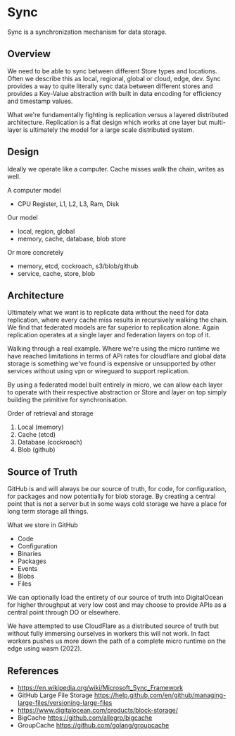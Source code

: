 # Sync

Sync is a synchronization mechanism for data storage.

## Overview

We need to be able to sync between different Store types and locations. Often we describe 
this as local, regional, global or cloud, edge, dev. Sync provides a way to quite literally 
sync data between different stores and provides a Key-Value abstraction with built in 
data encoding for efficiency and timestamp values.

What we're fundamentally fighting is replication versus a layered distributed architecture. 
Replication is a flat design which works at one layer but multi-layer is ultimately 
the model for a large scale distributed system.

## Design

Ideally we operate like a computer. Cache misses walk the chain, writes as well.

A computer model

- CPU Register, L1, L2, L3, Ram, Disk

Our model

- local, region, global
- memory, cache, database, blob store

Or more concretely

- memory, etcd, cockroach, s3/blob/github
- service, cache, store, blob

## Architecture

Ultimately what we want is to replicate data without the need for data replication, where 
every cache miss results in recursively walking the chain. We find that federated models 
are far superior to replication alone. Again replication operates at a single layer 
and federation layers on top of it.

Walking through a real example. Where we're using the micro runtime we have reached 
limitations in terms of APi rates for cloudflare and global data storage is 
something we've found is expensive or unsupported by other services without 
using vpn or wireguard to support replication.

By using a federated model built entirely in micro, we can allow each layer to 
operate with their respective abstraction or Store and layer on top simply building 
the primitive for synchronisation.

Order of retrieval and storage

1. Local (memory)
2. Cache (etcd)
3. Database (cockroach)
4. Blob (github)

## Source of Truth

GitHub is and will always be our source of truth, for code, for configuration, for packages and now 
potentially for blob storage. By creating a central point that is not a server but in some ways 
cold storage we have a place for long term storage all things.

What we store in GitHub

- Code
- Configuration
- Binaries
- Packages
- Events
- Blobs
- Files

We can optionally load the entirety of our source of truth into DigitalOcean for higher throughput 
at very low cost and may choose to provide APIs as a central point through DO or elsewhere.

We have attempted to use CloudFlare as a distributed source of truth but without fully immersing 
ourselves in workers this will not work. In fact workers pushes us more down the path of a complete 
micro runtime on the edge using wasm (2022).

## References

- https://en.wikipedia.org/wiki/Microsoft_Sync_Framework
- GitHub Large File Storage https://help.github.com/en/github/managing-large-files/versioning-large-files
- https://www.digitalocean.com/products/block-storage/
- BigCache https://github.com/allegro/bigcache
- GroupCache https://github.com/golang/groupcache

